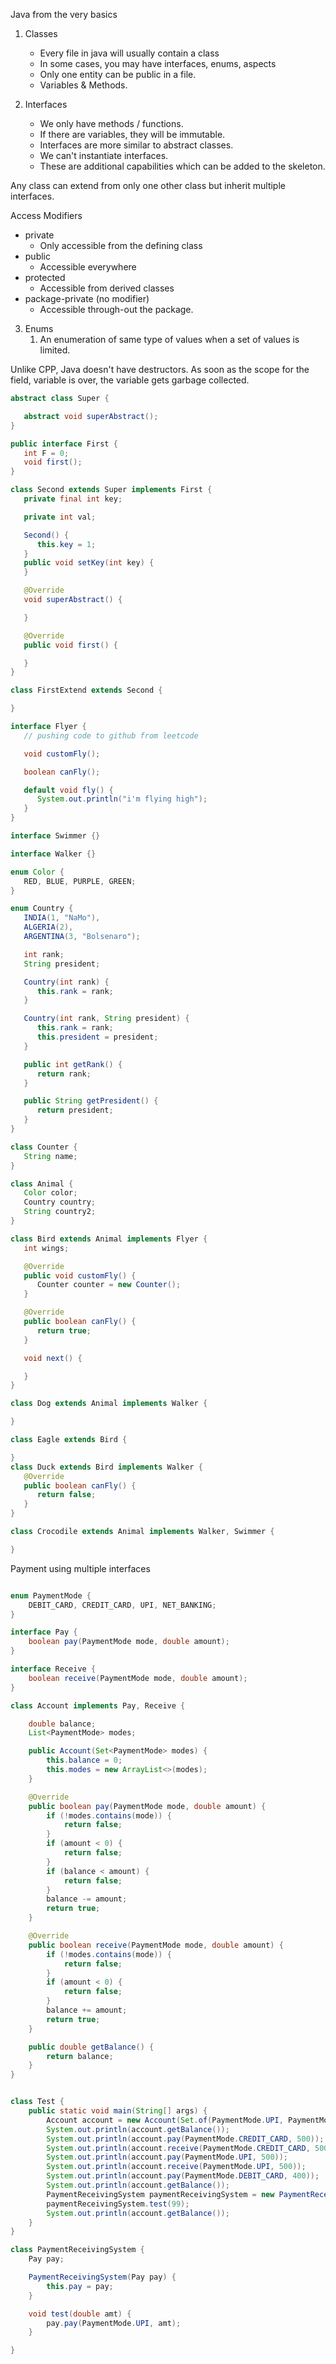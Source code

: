 Java from the very basics

1. Classes
    - Every file in java will usually contain a class
    - In some cases, you may have interfaces, enums, aspects
    - Only one entity can be public in a file.
    - Variables & Methods.

2. Interfaces 
    - We only have methods / functions.
    - If there are variables, they will be immutable.
    - Interfaces are more similar to abstract classes.
    - We can't instantiate interfaces.
    - These are additional capabilities which can be added to the skeleton.
    
Any class can extend from only one other class but inherit multiple interfaces.

Access Modifiers
- private 
  - Only accessible from the defining class
- public
  - Accessible everywhere
- protected
  - Accessible from derived classes
- package-private (no modifier)
  - Accessible through-out the package.

3. Enums
   1. An enumeration of same type of values when a set of values is limited.

Unlike CPP, Java doesn't have destructors.
   As soon as the scope for the field, variable is over, the variable gets garbage collected.


```java
abstract class Super {

   abstract void superAbstract();
}

public interface First {
   int F = 0;
   void first();
}

class Second extends Super implements First {
   private final int key;

   private int val;

   Second() {
      this.key = 1;
   }
   public void setKey(int key) {
   }

   @Override
   void superAbstract() {

   }

   @Override
   public void first() {

   }
}

class FirstExtend extends Second {

}

interface Flyer {
   // pushing code to github from leetcode

   void customFly();

   boolean canFly();

   default void fly() {
      System.out.println("i'm flying high");
   }
}

interface Swimmer {}

interface Walker {}

enum Color {
   RED, BLUE, PURPLE, GREEN;
}

enum Country {
   INDIA(1, "NaMo"),
   ALGERIA(2),
   ARGENTINA(3, "Bolsenaro");

   int rank;
   String president;

   Country(int rank) {
      this.rank = rank;
   }

   Country(int rank, String president) {
      this.rank = rank;
      this.president = president;
   }

   public int getRank() {
      return rank;
   }

   public String getPresident() {
      return president;
   }
}

class Counter {
   String name;
}

class Animal {
   Color color;
   Country country;
   String country2;
}

class Bird extends Animal implements Flyer {
   int wings;

   @Override
   public void customFly() {
      Counter counter = new Counter();
   }

   @Override
   public boolean canFly() {
      return true;
   }

   void next() {

   }
}

class Dog extends Animal implements Walker {

}

class Eagle extends Bird {

}
class Duck extends Bird implements Walker {
   @Override
   public boolean canFly() {
      return false;
   }
}

class Crocodile extends Animal implements Walker, Swimmer {

}
```

Payment using multiple interfaces

```java

enum PaymentMode {
    DEBIT_CARD, CREDIT_CARD, UPI, NET_BANKING;
}

interface Pay {
    boolean pay(PaymentMode mode, double amount);
}

interface Receive {
    boolean receive(PaymentMode mode, double amount);
}

class Account implements Pay, Receive {

    double balance;
    List<PaymentMode> modes;

    public Account(Set<PaymentMode> modes) {
        this.balance = 0;
        this.modes = new ArrayList<>(modes);
    }

    @Override
    public boolean pay(PaymentMode mode, double amount) {
        if (!modes.contains(mode)) {
            return false;
        }
        if (amount < 0) {
            return false;
        }
        if (balance < amount) {
            return false;
        }
        balance -= amount;
        return true;
    }

    @Override
    public boolean receive(PaymentMode mode, double amount) {
        if (!modes.contains(mode)) {
            return false;
        }
        if (amount < 0) {
            return false;
        }
        balance += amount;
        return true;
    }

    public double getBalance() {
        return balance;
    }
}


class Test {
    public static void main(String[] args) {
        Account account = new Account(Set.of(PaymentMode.UPI, PaymentMode.DEBIT_CARD));
        System.out.println(account.getBalance());
        System.out.println(account.pay(PaymentMode.CREDIT_CARD, 500));
        System.out.println(account.receive(PaymentMode.CREDIT_CARD, 500));
        System.out.println(account.pay(PaymentMode.UPI, 500));
        System.out.println(account.receive(PaymentMode.UPI, 500));
        System.out.println(account.pay(PaymentMode.DEBIT_CARD, 400));
        System.out.println(account.getBalance());
        PaymentReceivingSystem paymentReceivingSystem = new PaymentReceivingSystem(account);
        paymentReceivingSystem.test(99);
        System.out.println(account.getBalance());
    }
}

class PaymentReceivingSystem {
    Pay pay;

    PaymentReceivingSystem(Pay pay) {
        this.pay = pay;
    }

    void test(double amt) {
        pay.pay(PaymentMode.UPI, amt);
    }

}

```

